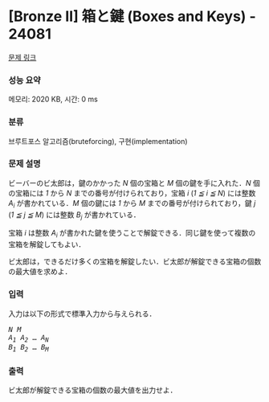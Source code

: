 # [Bronze II] 箱と鍵 (Boxes and Keys) - 24081 

[문제 링크](https://www.acmicpc.net/problem/24081) 

### 성능 요약

메모리: 2020 KB, 시간: 0 ms

### 분류

브루트포스 알고리즘(bruteforcing), 구현(implementation)

### 문제 설명

<p>ビーバーのビ太郎は，鍵のかかった <var>N</var> 個の宝箱と <var>M</var> 個の鍵を手に入れた．<var>N</var> 個の宝箱には <var>1</var> から <var>N</var> までの番号が付けられており，宝箱 <var>i</var> (<var>1 ≦ i ≦ N</var>) には整数 <var>A<sub>i</sub></var> が書かれている．<var>M</var> 個の鍵には <var>1</var> から <var>M</var> までの番号が付けられており，鍵 <var>j</var> (<var>1 ≦ j ≦ M</var>) には整数 <var>B<sub>j</sub></var> が書かれている．</p>

<p>宝箱 <var>i</var> は整数 <var>A<sub>i</sub></var> が書かれた鍵を使うことで解錠できる．同じ鍵を使って複数の宝箱を解錠してもよい．</p>

<p>ビ太郎は，できるだけ多くの宝箱を解錠したい．ビ太郎が解錠できる宝箱の個数の最大値を求めよ．</p>

### 입력 

 <p>入力は以下の形式で標準入力から与えられる．</p>

<pre><var>N</var> <var>M</var>
<var>A<sub>1</sub></var> <var>A<sub>2</sub></var> … <var>A<sub>N</sub></var>
<var>B<sub>1</sub></var> <var>B<sub>2</sub></var> … <var>B<sub>M</sub></var></pre>

### 출력 

 <p>ビ太郎が解錠できる宝箱の個数の最大値を出力せよ．</p>

